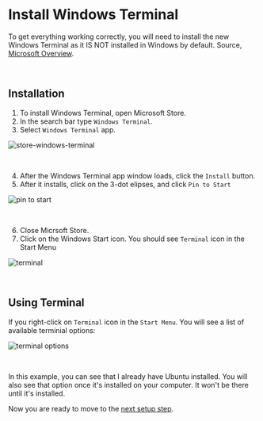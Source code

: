 # Install Windows Terminal

To get everything working correctly, you will need to install the new Windows Terminal as it IS NOT installed in Windows by default. Source, [Microsoft Overview](https://docs.microsoft.com/en-us/windows/terminal/).

<br/>

## Installation

1. To install Windows Terminal, open Microsoft Store. 
2. In the search bar type `Windows Terminal`.
3. Select `Windows Terminal` app.

![store-windows-terminal](https://user-images.githubusercontent.com/516548/112906259-83379080-90b1-11eb-9405-bbf63c99fad3.png)

<br/>

4. After the Windows Terminal app window loads, click the `Install` button.
5. After it installs, click on the 3-dot elipses, and click `Pin to Start`

![pin to start](https://user-images.githubusercontent.com/516548/112906501-e295a080-90b1-11eb-824d-a24eb588add8.png)

<br/>

6. Close Micrsoft Store.
7. Click on the Windows Start icon. You should see `Terminal` icon in the Start Menu

![terminal](https://user-images.githubusercontent.com/516548/112906652-24bee200-90b2-11eb-852e-3bf285f7c9d5.png)

<br/>

## Using Terminal

If you right-click on `Terminal` icon in the `Start Menu`. You will see a list of available terminial options:

![terminal options](https://user-images.githubusercontent.com/516548/112906800-6bacd780-90b2-11eb-956c-bca8abee1805.png)

<br/>

In this example, you can see that I already have Ubuntu installed. You will also see that option once it's installed on your computer. It won't be there until it's installed.

Now you are ready to move to the [next setup step](https://github.com/scott-knight/ubuntu-on-windows-setup/blob/main/Install%20oh-my-posh-and-required-libraries.md).

